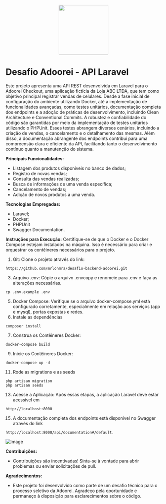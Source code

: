 <p align="center" dir="auto">

<img src="https://camo.githubusercontent.com/cf25d81ab5acf028eda0aa2d361aca96198ef9d789a12a7e9b9931c8c799e297/68747470733a2f2f61646f6f7265692e73332e75732d656173742d322e616d617a6f6e6177732e636f6d2f696d616765732f6c6f6a655f74657374655f6c6f676f61646f6f7265695f313636323437363636332e706e67" width="160" data-canonical-src="https://adoorei.s3.us-east-2.amazonaws.com/images/loje_teste_logoadoorei_1662476663.png" style="max-width: 100%;">
</p>

# Desafio Adoorei - API Laravel

Este projeto apresenta uma API REST desenvolvida em Laravel para o Adoorei Checkout, uma aplicação fictícia da Loja ABC LTDA, que tem como objetivo principal registrar vendas de celulares. Desde a fase inicial de configuração do ambiente utilizando Docker, até a implementação de funcionalidades avançadas, como testes unitários, documentação completa dos endpoints e a adoção de práticas de desenvolvimento, incluindo Clean Architecture e Conventional Commits.
A robustez e confiabilidade do código são garantidas por meio da implementação de testes unitários utilizando o PHPUnit. Esses testes abrangem diversos cenários, incluindo a criação de vendas, o cancelamento e o detalhamento das mesmas. Além disso, a documentação abrangente dos endpoints contribui para uma compreensão clara e eficiente da API, facilitando tanto o desenvolvimento contínuo quanto a manutenção do sistema.

**Principais Funcionalidades:**
- Listagem dos produtos disponíveis no banco de dados;
- Registro de novas vendas;
- Consulta das vendas realizadas;
- Busca de informações de uma venda específica;
- Cancelamento de vendas;
- Adição de novos produtos a uma venda.

**Tecnologias Empregadas:**
- Laravel;
- Docker;
- PHPUnit
- Swagger Documentation.

**Instruções para Execução:**
Certifique-se de que o Docker e o Docker Compose estejam instalados na máquina. Isso é necessário para criar e orquestrar os contêineres necessários para o projeto.


1. Git: Clone o projeto através do link:
```
https://github.com/mrlonmra/desafio-backend-adoorei.git
```
3. Arquivo .env: Cópie o arquivo .envcopy e renomeie para .env e faça as alterações necessárias.
```
cp .env.example .env
```
5. Docker Compose: Verifique se o arquivo docker-compose.yml está configurado corretamente, especialmente em relação aos serviços (app e mysql), portas expostas e redes.
6. Instale as dependências
```
composer install
```
7.  Construa os Contêineres Docker:
```
docker-compose build
```
9. Inicie os Contêineres Docker:
```
docker-compose up -d
```
11. Rode as migrations e as seeds
```
php artisan migration
php artisan seeds
```
13. Acesse a Aplicação: Após essas etapas, a aplicação Laravel deve estar acessível em
```
http://localhost:8000
```
15. A documentação completa dos endpoints está disponível no Swagger através do link
```
http://localhost:8000/api/documentation#/default.
```
![image](https://github.com/mrlonmra/desafio-backend-adoorei/assets/26064875/c0520ffa-f0db-4350-8715-62fa34725b27)

 
**Contribuições:**
- Contribuições são incentivadas! Sinta-se à vontade para abrir problemas ou enviar solicitações de pull.

**Agradecimentos:**
- Este projeto foi desenvolvido como parte de um desafio técnico para o processo seletivo da Adoorei. Agradeço pela oportunidade e permaneço à disposição para esclarecimentos sobre o código.
